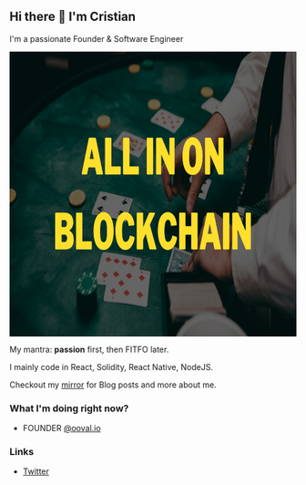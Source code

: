 ## Hi there 👋 I'm Cristian
I'm a passionate Founder & Software Engineer

<a href="https://github.com/Coreeze/coreeze/blob/main/huge.png?raw=true" target="blank"><img align="center" src="https://github.com/Coreeze/coreeze/blob/main/huge.png?raw=true" height="500" /></a>

My mantra: **passion** first, then FITFO later. 

I mainly code in React, Solidity, React Native, NodeJS.

Checkout my [mirror](https://mirror.xyz/crislenta.eth) for Blog posts and more about me.

### What I'm doing right now?
- FOUNDER [@ooval.io](https://ooval.io)


### Links
- [Twitter](https://twitter.com/crislenta)
